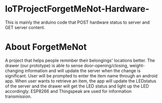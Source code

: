 # IoTProjectForgetMeNot-Hardware-
This is mainly the arduino code that POST hardware status to server and GET server content. 
# About ForgetMeNot
A project that helps people remmber their belongings' locations better. The drawer (our prototype) is able to sense door-opening/closing, weight-changing information and will update the server when the change is significant.
User will be prompted to enter the item name through an android app. When user wants to retrieve an item, the app will update the LEDstatus of the server and the drawer will get the LED status and light up the LED accordingly.
ESP8266 and Thingspeak are used for information transmission.

